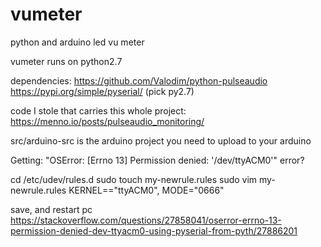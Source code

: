 # vumeter
python and arduino led vu meter

vumeter runs on python2.7

dependencies:
https://github.com/Valodim/python-pulseaudio
https://pypi.org/simple/pyserial/ (pick py2.7)

code I stole that carries this whole project:
https://menno.io/posts/pulseaudio_monitoring/

src/arduino-src is the arduino project you need to upload to your arduino

Getting: "OSError: [Errno 13] Permission denied: '/dev/ttyACM0'" error?

cd /etc/udev/rules.d
sudo touch my-newrule.rules
sudo vim my-newrule.rules
KERNEL=="ttyACM0", MODE="0666"

save, and restart pc
https://stackoverflow.com/questions/27858041/oserror-errno-13-permission-denied-dev-ttyacm0-using-pyserial-from-pyth/27886201
